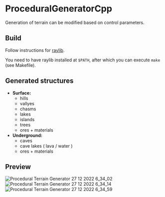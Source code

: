 # ProceduralGeneratorCpp

Generation of terrain can be modified based on control parameters.

## Build
Follow instructions for [raylib](https://github.com/raysan5/raylib).

You need to have raylib installed at `$PATH`, after which you can execute `make` (see Makefile).



## Generated structures

- __Surface:__
  - hills
  - vallyes
  - chasms
  - lakes
  - islands
  - trees
  - ores + materials
- __Underground:__
  - caves
  - cave lakes ( lava / water )
  - ores + materials


## Preview
![Procedural Terrain Generator 27 12 2022 6_34_02](https://user-images.githubusercontent.com/24768104/209616507-3b4607a2-5872-46a9-b2fc-c1a424c88d82.png)
![Procedural Terrain Generator 27 12 2022 6_34_14](https://user-images.githubusercontent.com/24768104/209616505-2db80ee9-4539-4bc4-9730-2ef7cc60f661.png)
![Procedural Terrain Generator 27 12 2022 6_34_59](https://user-images.githubusercontent.com/24768104/209616508-f95d1828-c265-4ba7-96ea-d347b7ccd389.png)
